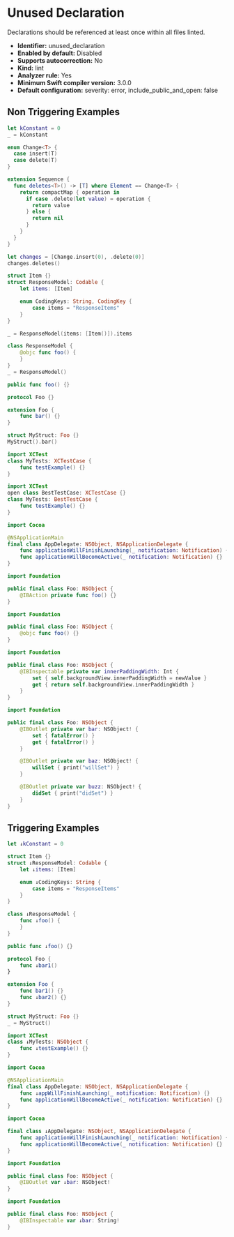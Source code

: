 # Unused Declaration

Declarations should be referenced at least once within all files linted.

* **Identifier:** unused_declaration
* **Enabled by default:** Disabled
* **Supports autocorrection:** No
* **Kind:** lint
* **Analyzer rule:** Yes
* **Minimum Swift compiler version:** 3.0.0
* **Default configuration:** severity: error, include_public_and_open: false

## Non Triggering Examples

```swift
let kConstant = 0
_ = kConstant
```

```swift
enum Change<T> {
  case insert(T)
  case delete(T)
}

extension Sequence {
  func deletes<T>() -> [T] where Element == Change<T> {
    return compactMap { operation in
      if case .delete(let value) = operation {
        return value
      } else {
        return nil
      }
    }
  }
}

let changes = [Change.insert(0), .delete(0)]
changes.deletes()
```

```swift
struct Item {}
struct ResponseModel: Codable {
    let items: [Item]

    enum CodingKeys: String, CodingKey {
        case items = "ResponseItems"
    }
}

_ = ResponseModel(items: [Item()]).items
```

```swift
class ResponseModel {
    @objc func foo() {
    }
}
_ = ResponseModel()
```

```swift
public func foo() {}
```

```swift
protocol Foo {}

extension Foo {
    func bar() {}
}

struct MyStruct: Foo {}
MyStruct().bar()
```

```swift
import XCTest
class MyTests: XCTestCase {
    func testExample() {}
}
```

```swift
import XCTest
open class BestTestCase: XCTestCase {}
class MyTests: BestTestCase {
    func testExample() {}
}
```

```swift
import Cocoa

@NSApplicationMain
final class AppDelegate: NSObject, NSApplicationDelegate {
    func applicationWillFinishLaunching(_ notification: Notification) {}
    func applicationWillBecomeActive(_ notification: Notification) {}
}
```

```swift
import Foundation

public final class Foo: NSObject {
    @IBAction private func foo() {}
}
```

```swift
import Foundation

public final class Foo: NSObject {
    @objc func foo() {}
}
```

```swift
import Foundation

public final class Foo: NSObject {
    @IBInspectable private var innerPaddingWidth: Int {
        set { self.backgroundView.innerPaddingWidth = newValue }
        get { return self.backgroundView.innerPaddingWidth }
    }
}
```

```swift
import Foundation

public final class Foo: NSObject {
    @IBOutlet private var bar: NSObject! {
        set { fatalError() }
        get { fatalError() }
    }

    @IBOutlet private var baz: NSObject! {
        willSet { print("willSet") }
    }

    @IBOutlet private var buzz: NSObject! {
        didSet { print("didSet") }
    }
}
```

## Triggering Examples

```swift
let ↓kConstant = 0
```

```swift
struct Item {}
struct ↓ResponseModel: Codable {
    let ↓items: [Item]

    enum ↓CodingKeys: String {
        case items = "ResponseItems"
    }
}
```

```swift
class ↓ResponseModel {
    func ↓foo() {
    }
}
```

```swift
public func ↓foo() {}
```

```swift
protocol Foo {
    func ↓bar1()
}

extension Foo {
    func bar1() {}
    func ↓bar2() {}
}

struct MyStruct: Foo {}
_ = MyStruct()
```

```swift
import XCTest
class ↓MyTests: NSObject {
    func ↓testExample() {}
}
```

```swift
import Cocoa

@NSApplicationMain
final class AppDelegate: NSObject, NSApplicationDelegate {
    func ↓appWillFinishLaunching(_ notification: Notification) {}
    func applicationWillBecomeActive(_ notification: Notification) {}
}
```

```swift
import Cocoa

final class ↓AppDelegate: NSObject, NSApplicationDelegate {
    func applicationWillFinishLaunching(_ notification: Notification) {}
    func applicationWillBecomeActive(_ notification: Notification) {}
}
```

```swift
import Foundation

public final class Foo: NSObject {
    @IBOutlet var ↓bar: NSObject!
}
```

```swift
import Foundation

public final class Foo: NSObject {
    @IBInspectable var ↓bar: String!
}
```